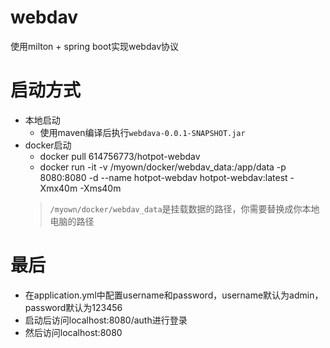 # webdav
使用milton + spring boot实现webdav协议

# 启动方式
- 本地启动
  - 使用maven编译后执行`webdava-0.0.1-SNAPSHOT.jar`
- docker启动
  - docker pull 614756773/hotpot-webdav
  - docker run -it -v /myown/docker/webdav_data:/app/data -p 8080:8080 -d --name hotpot-webdav hotpot-webdav:latest -Xmx40m -Xms40m
  > `/myown/docker/webdav_data`是挂载数据的路径，你需要替换成你本地电脑的路径
# 最后
- 在application.yml中配置username和password，username默认为admin，password默认为123456
- 启动后访问localhost:8080/auth进行登录
- 然后访问localhost:8080


